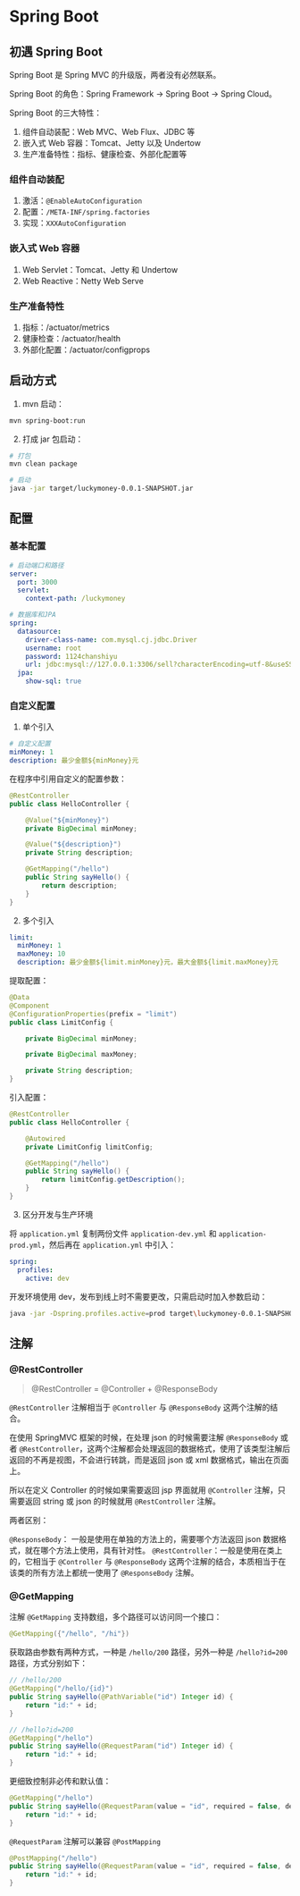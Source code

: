 # Spring Boot

## 初遇 Spring Boot

Spring Boot 是 Spring MVC 的升级版，两者没有必然联系。

Spring Boot 的角色：Spring Framework -> Spring Boot -> Spring Cloud。

Spring Boot 的三大特性：

1. 组件自动装配：Web MVC、Web Flux、JDBC 等
2. 嵌入式 Web 容器：Tomcat、Jetty 以及 Undertow
3. 生产准备特性：指标、健康检查、外部化配置等

### 组件自动装配

1. 激活：`@EnableAutoConfiguration`
2. 配置：`/META-INF/spring.factories`
3. 实现：`XXXAutoConfiguration`

### 嵌入式 Web 容器

1. Web Servlet：Tomcat、Jetty 和 Undertow
2. Web Reactive：Netty Web Serve

### 生产准备特性

1. 指标：/actuator/metrics
2. 健康检查：/actuator/health
3. 外部化配置：/actuator/configprops

## 启动方式

1. mvn 启动：

```bash
mvn spring-boot:run
```

2. 打成 jar 包启动：

```bash
# 打包
mvn clean package

# 启动
java -jar target/luckymoney-0.0.1-SNAPSHOT.jar
```

## 配置

### 基本配置

```yml
# 启动端口和路径
server:
  port: 3000
  servlet:
    context-path: /luckymoney

# 数据库和JPA
spring:
  datasource:
    driver-class-name: com.mysql.cj.jdbc.Driver
    username: root
    password: 1124chanshiyu
    url: jdbc:mysql://127.0.0.1:3306/sell?characterEncoding=utf-8&useSSL=false&serverTimezone=UTC
  jpa:
    show-sql: true
```

### 自定义配置

1. 单个引入

```yml
# 自定义配置
minMoney: 1
description: 最少金额${minMoney}元
```

在程序中引用自定义的配置参数：

```java
@RestController
public class HelloController {

    @Value("${minMoney}")
    private BigDecimal minMoney;

    @Value("${description}")
    private String description;

    @GetMapping("/hello")
    public String sayHello() {
        return description;
    }
}
```

2. 多个引入

```yml
limit:
  minMoney: 1
  maxMoney: 10
  description: 最少金额${limit.minMoney}元，最大金额${limit.maxMoney}元
```

提取配置：

```java
@Data
@Component
@ConfigurationProperties(prefix = "limit")
public class LimitConfig {

    private BigDecimal minMoney;

    private BigDecimal maxMoney;

    private String description;
}
```

引入配置：

```java
@RestController
public class HelloController {

    @Autowired
    private LimitConfig limitConfig;

    @GetMapping("/hello")
    public String sayHello() {
        return limitConfig.getDescription();
    }
}
```

3. 区分开发与生产环境

将 `application.yml` 复制两份文件 `application-dev.yml` 和 `application-prod.yml`，然后再在 `application.yml` 中引入：

```yml
spring:
  profiles:
    active: dev
```

开发环境使用 dev，发布到线上时不需要更改，只需启动时加入参数启动：

```bash
java -jar -Dspring.profiles.active=prod target\luckymoney-0.0.1-SNAPSHOT.jar
```

## 注解

### @RestController

> @RestController = @Controller + @ResponseBody

`@RestController` 注解相当于 `@Controller` 与 `@ResponseBody` 这两个注解的结合。

在使用 SpringMVC 框架的时候，在处理 json 的时候需要注解 `@ResponseBody` 或者 `@RestController`，这两个注解都会处理返回的数据格式，使用了该类型注解后返回的不再是视图，不会进行转跳，而是返回 json 或 xml 数据格式，输出在页面上。

所以在定义 Controller 的时候如果需要返回 jsp 界面就用 `@Controller` 注解，只需要返回 string 或 json 的时候就用 `@RestController` 注解。

两者区别：

`@ResponseBody`： 一般是使用在单独的方法上的，需要哪个方法返回 json 数据格式，就在哪个方法上使用，具有针对性。
`@RestController`：一般是使用在类上的，它相当于 `@Controller` 与 `@ResponseBody` 这两个注解的结合，本质相当于在该类的所有方法上都统一使用了 `@ResponseBody` 注解。

### @GetMapping

注解 `@GetMapping` 支持数组，多个路径可以访问同一个接口：

```java
@GetMapping({"/hello", "/hi"})
```

获取路由参数有两种方式，一种是 `/hello/200` 路径，另外一种是 `/hello?id=200` 路径，方式分别如下：

```java
// /hello/200
@GetMapping("/hello/{id}")
public String sayHello(@PathVariable("id") Integer id) {
    return "id:" + id;
}

// /hello?id=200
@GetMapping("/hello")
public String sayHello(@RequestParam("id") Integer id) {
    return "id:" + id;
}
```

更细致控制非必传和默认值：

```java
@GetMapping("/hello")
public String sayHello(@RequestParam(value = "id", required = false, defaultValue = "0") Integer id) {
    return "id:" + id;
}
```

`@RequestParam` 注解可以兼容 `@PostMapping`

```java
@PostMapping("/hello")
public String sayHello(@RequestParam(value = "id", required = false, defaultValue = "0") Integer id) {
    return "id:" + id;
}
```
